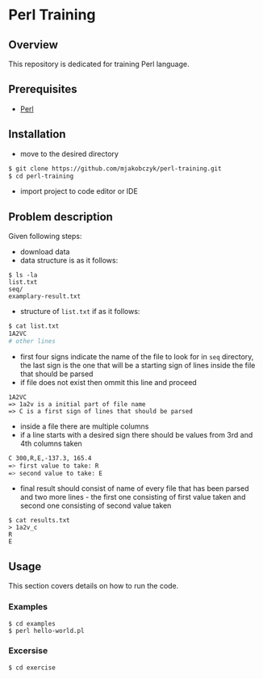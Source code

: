 # Perl Training

## Overview

This repository is dedicated for training Perl language.

## Prerequisites

* [Perl](https://www.perl.org)

## Installation

* move to the desired directory
```bash
$ git clone https://github.com/mjakobczyk/perl-training.git
$ cd perl-training
```
* import project to code editor or IDE


## Problem description

Given following steps:
- download data 
- data structure is as it follows:

```vim
$ ls -la
list.txt
seq/
examplary-result.txt
```

- structure of `list.txt` if as it follows:

```bash
$ cat list.txt
1A2VC
# other lines
```

- first four signs indicate the name of the file to look for in `seq` directory, the last sign is the one that will be a starting sign of lines inside the file that should be parsed
- if file does not exist then ommit this line and proceed

```
1A2VC
=> 1a2v is a initial part of file name
=> C is a first sign of lines that should be parsed
```

- inside a file there are multiple columns
- if a line starts with a desired sign there should be values from 3rd and 4th columns taken

```bash
C 300,R,E,-137.3, 165.4
=> first value to take: R
=> second value to take: E
```

- final result should consist of name of every file that has been parsed and two more lines - the first one consisting of  first value taken and second one consisting of second value taken

```vim
$ cat results.txt
> 1a2v_c
R
E
```

## Usage

This section covers details on how to run the code.

### Examples

```vim
$ cd examples
$ perl hello-world.pl
```

### Excersise

```vim
$ cd exercise
```
